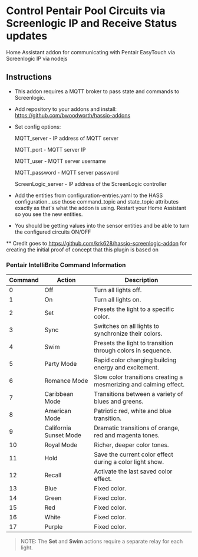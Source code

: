 # Control Pentair Pool Circuits via Screenlogic IP and Receive Status updates

Home Assistant addon for communicating with Pentair EasyTouch via Screenlogic IP via nodejs

## Instructions

* This addon requires a MQTT broker to pass state and commands to Screenlogic.

* Add repository to your addons and install: https://github.com/bwoodworth/hassio-addons

* Set config options:
  
  MQTT_server - IP address of MQTT server
  
  MQTT_port - MQTT server IP
  
  MQTT_user - MQTT server username
  
  MQTT_password - MQTT server password
  
  ScreenLogic_server - IP address of the ScreenLogic controller
  
* Add the entities from configuration-entries.yaml to the HASS configuration...use those command_topic and state_topic attributes exactly as that's what the addon is using.  Restart your Home Assistant so you see the new entities.

* You should be getting values into the sensor entities and be able to turn the configured circuits ON/OFF

** Credit goes to https://github.com/krk628/hassio-screenlogic-addon for creating the initial proof of concept that this plugin is based on

### Pentair IntelliBrite Command Information

|Command |Action                 |Description                                                       |
|--------|-----------------------|------------------------------------------------------------------|
|0       |Off                    |Turn all lights off.                                              |
|1       |On                     |Turn all lights on.                                               |
|2       |Set                    |Presets the light to a specific color.                            |
|3       |Sync                   |Switches on all  lights to synchronize their colors.              |
|4       |Swim                   |Presets the light to transition through colors in sequence.       |
|5       |Party Mode             |Rapid color changing building energy and excitement.              |
|6       |Romance Mode           |Slow color transitions creating a mesmerizing and calming effect. |
|7       |Caribbean Mode         |Transitions between a variety of blues and greens.                |
|8       |American Mode          |Patriotic red, white and blue transition.                         |
|9       |California Sunset Mode |Dramatic transitions of orange, red and magenta tones.            |
|10      |Royal Mode             |Richer, deeper color tones.                                       |
|11      |Hold                   |Save the current color effect during a color light show.          |
|12      |Recall                 |Activate the last saved color effect.                             |
|13      |Blue                   |Fixed color.                                                      |
|14      |Green                  |Fixed color.                                                      |
|15      |Red                    |Fixed color.                                                      |
|16      |White                  |Fixed color.                                                      |
|17      |Purple                 |Fixed color.                                                      |

>NOTE: The **Set** and **Swim** actions require a separate relay for each light.
